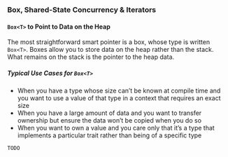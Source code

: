 ### Box, Shared-State Concurrency & Iterators

#### `Box<T>` to Point to Data on the Heap
The most straightforward smart pointer is a box, whose type is written `Box<T>`. Boxes allow you to store data on the heap rather than the stack. What remains on the stack is the pointer to the heap data.

##### Typical Use Cases for `Box<T>`
- When you have a type whose size can’t be known at compile time and you want to use a value of that type in a context that requires an exact size
- When you have a large amount of data and you want to transfer ownership but ensure the data won’t be copied when you do so
- When you want to own a value and you care only that it’s a type that implements a particular trait rather than being of a specific type

`TODO`